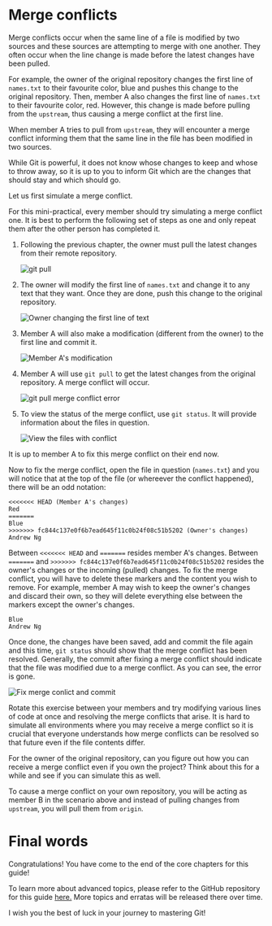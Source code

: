 # Merge conflicts

Merge conflicts occur when the same line of a file is modified by two sources and these sources are attempting to merge with one another. They often occur when the line change is made before the latest changes have been pulled.

For example, the owner of the original repository changes the first line of `names.txt` to their favourite color, blue and pushes this change to the original repository. Then, member A also changes the first line of `names.txt` to their favourite color, red. However, this change is made before pulling from the `upstream`, thus causing a merge conflict at the first line.

When member A tries to pull from `upstream`, they will encounter a merge conflict informing them that the same line in the file has been modified in two sources.

While Git is powerful, it does not know whose changes to keep and whose to throw away, so it is up to you to inform Git which are the changes that should stay and which should go.

Let us first simulate a merge conflict.

For this mini-practical, every member should try simulating a merge conflict one. It is best to perform the following set of steps as one and only repeat them after the other person has completed it.

1. Following the previous chapter, the owner must pull the latest changes from their remote repository.

    ![git pull](res/owner-pull.png)

2. The owner will modify the first line of `names.txt` and change it to any text that they want. Once they are done, push this change to the original repository.

    ![Owner changing the first line of text](res/owner-change.png)

3. Member A will also make a modification (different from the owner) to the first line and commit it.

    ![Member A's modification](res/member-change.png)

4. Member A will use `git pull` to get the latest changes from the original repository. A merge conflict will occur.

    ![git pull merge conflict error](res/merge-conflict-warning.png)

5. To view the status of the merge conflict, use `git status`. It will provide information about the files in question.

    ![View the files with conflict](res/gst.png)

It is up to member A to fix this merge conflict on their end now.

Now to fix the merge conflict, open the file in question (`names.txt`) and you will notice that at the top of the file (or whereever the conflict happened), there will be an odd notation:

```
<<<<<<< HEAD (Member A's changes)
Red
=======
Blue
>>>>>>> fc844c137e0f6b7ead645f11c0b24f08c51b5202 (Owner's changes)
Andrew Ng
```

Between `<<<<<<< HEAD` and `=======` resides member A's changes. Between `=======` and `>>>>>>> fc844c137e0f6b7ead645f11c0b24f08c51b5202` resides the owner's changes or the incoming (pulled) changes. To fix the merge conflict, you will have to delete these markers and the content you wish to remove. For example, member A may wish to keep the owner's changes and discard their own, so they will delete everything else between the markers except the owner's changes.

```
Blue
Andrew Ng
```

Once done, the changes have been saved, add and commit the file again and this time, `git status` should show that the merge conflict has been resolved. Generally, the commit after fixing a merge conflict should indicate that the file was modified due to a merge conflict. As you can see, the error is gone.

![Fix merge conlict and commit](res/fix-mc.png)

Rotate this exercise between your members and try modifying various lines of code at once and resolving the merge conflicts that arise. It is hard to simulate all environments where you may receive a merge conflict so it is crucial that everyone understands how merge conflicts can be resolved so that future even if the file contents differ.

For the owner of the original repository, can you figure out how you can receive a merge conflict even if you own the project? Think about this for a while and see if you can simulate this as well.

To cause a merge conflict on your own repository, you will be acting as member B in the scenario above and instead of pulling changes from `upstream`, you will pull them from `origin`.

# Final words

Congratulations! You have come to the end of the core chapters for this guide!

To learn more about advanced topics, please refer to the GitHub repository for this guide [here.](https://github.com/woojiahao/git-guide) More topics and erratas will be released there over time.

I wish you the best of luck in your journey to mastering Git!
